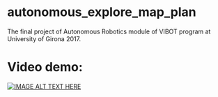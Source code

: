 # autonomous_explore_map_plan
The final project of Autonomous Robotics module of VIBOT program at University of Girona 2017.

# Video demo:

[![IMAGE ALT TEXT HERE](https://img.youtube.com/vi/hFC4yuNcVYI/0.jpg)](https://www.youtube.com/watch?v=hFC4yuNcVYI)
